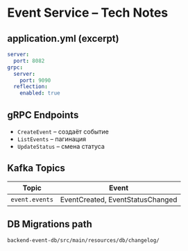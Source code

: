 # Event Service – Tech Notes

## application.yml (excerpt)
```yaml
server:
  port: 8082
grpc:
  server:
    port: 9090
  reflection:
    enabled: true
```

## gRPC Endpoints
- `CreateEvent` – создаёт событие
- `ListEvents` – пагинация
- `UpdateStatus` – смена статуса

## Kafka Topics
| Topic | Event |
|-------|-------|
| `event.events` | EventCreated, EventStatusChanged |

## DB Migrations path
`backend-event-db/src/main/resources/db/changelog/` 
